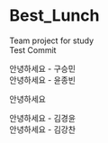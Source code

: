 # Best_Lunch
Team project for study  
Test Commit

안녕하세요 - 구승민  
안녕하세요 - 윤종빈  

안녕하세요

안녕하세요 - 김경윤  
안녕하세요 - 김강찬